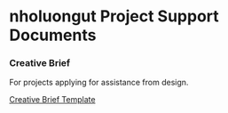 # nholuongut Project Support Documents

### Creative Brief 
For projects applying for assistance from design. 


[Creative Brief Template](creative_brief_template.rtf)
